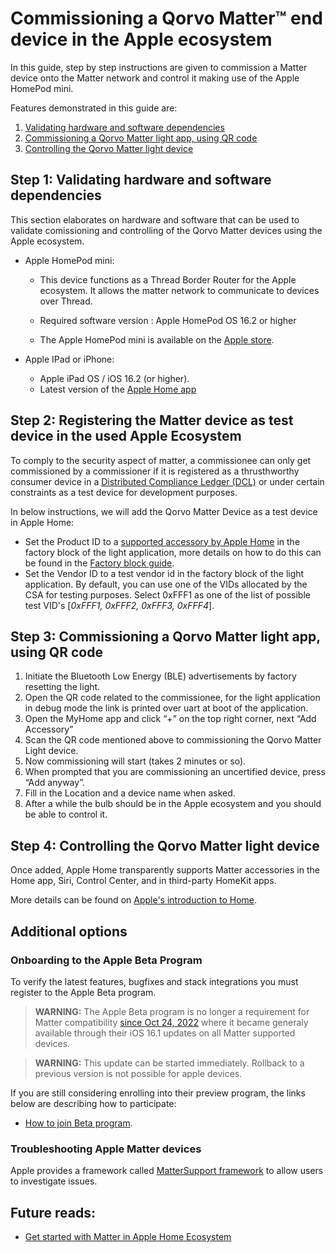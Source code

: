 # Commissioning a Qorvo Matter&trade; end device in the Apple ecosystem

In this guide, step by step instructions are given to commission a Matter device onto the Matter network and control it making use of the Apple HomePod mini.

Features demonstrated in this guide are:
1. [Validating hardware and software dependencies](#step-1-validating-hardware-and-software-dependencies)
2. [Commissioning a Qorvo Matter light app, using QR code](#step-2-commissioning-a-qorvo-matter-light-app-using-qr-code)
3. [Controlling the Qorvo Matter light device](#step-3-controlling-the-qorvo-matter-light-device)

## Step 1: Validating hardware and software dependencies
This section elaborates on hardware and software that can be used to validate comissioning and controlling of the Qorvo Matter devices using the Apple ecosystem.
- Apple HomePod mini:
  - This device functions as a Thread Border Router for the Apple ecosystem. It allows the matter network to communicate to devices over Thread.
  - Required software version : Apple HomePod OS 16.2 or higher

  - The Apple HomePod mini is available on the [Apple store](https://www.apple.com/shop/buy-homepod/homepod-mini).

- Apple IPad or iPhone:
  - Apple iPad OS / iOS 16.2 (or higher).
  - Latest version of the [Apple Home app](https://apps.apple.com/us/app/home/id1110145103)

## Step 2: Registering the Matter device as test device in the used Apple Ecosystem
To comply to the security aspect of matter, a commissionee can only get commissioned by a commissioner if it is registered as a thrusthworthy consumer device in a [Distributed Compliance Ledger (DCL)](https://csa-iot.org/certification/distributed-compliance-ledger/) or under certain constraints as a test device for development purposes. 

In below instructions, we will add the Qorvo Matter Device as a test device in Apple Home:
- Set the Product ID to a [supported accessory by Apple Home](https://www.apple.com/home-app/accessories/) in the factory block of the light application, more details on how to do this can be found in the [Factory block guide](../../Tools/FactoryData/README.md#usage).
- Set the Vendor ID to a test vendor id in the factory block of the light application. By default, you can use one of the VIDs allocated by the CSA for testing purposes. Select 0xFFF1 as one of the list of possible test VID's [_0xFFF1, 0xFFF2, 0xFFF3, 0xFFF4_].

## Step 3: Commissioning a Qorvo Matter light app, using QR code
1. Initiate the Bluetooth Low Energy (BLE) advertisements by factory resetting the light.
2. Open the QR code related to the commissionee, for the light application in debug mode the link is printed over uart at boot of the application.
3. Open the MyHome app and click “+” on the top right corner, next “Add Accessory”
4. Scan the QR code mentioned above to commissioning the Qorvo Matter Light device.
6. Now commissioning will start (takes 2 minutes or so).
7. When prompted that you are commissioning an uncertified device, press “Add anyway”.
8. Fill in the Location and a device name when asked.
7. After a while the bulb should be in the Apple ecosystem and you should be able to control it.

## Step 4: Controlling the Qorvo Matter light device
Once added, Apple Home transparently supports Matter accessories in the Home app, Siri, Control Center, and in third-party HomeKit apps.

More details can be found on [Apple's introduction to Home](https://support.apple.com/guide/iphone/intro-to-home-iph22d98bbca/ios).

## Additional options
### Onboarding to the Apple Beta Program

To verify the latest features, bugfixes and stack integrations you must register to the Apple Beta program.

> **WARNING:** The Apple Beta program is no longer a requirement for Matter compatibility [since Oct 24, 2022](https://developer.apple.com/apple-home/matter/) where it became generaly available through their iOS 16.1 updates on all Matter supported devices.

> **WARNING:** This update can be started immediately. Rollback to a previous version is not possible for apple devices.

If you are still considering enrolling into their preview program, the links below are describing how to participate:
- [How to join Beta program](https://beta.apple.com/sp/betaprogram).

### Troubleshooting Apple Matter devices

Apple provides a framework called [MatterSupport framework](https://developer.apple.com/documentation/mattersupport) to allow users to investigate issues.

## Future reads: 
* [Get started with Matter in Apple Home Ecosystem](https://developer.apple.com/apple-home/matter/)

